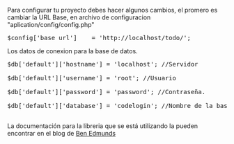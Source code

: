 <p>Para configurar tu proyecto debes hacer algunos cambios, el promero es cambiar la URL Base, en archivo de configuracion "aplication/config/config.php"</p>
<pre>$config['base_url']	= 'http://localhost/todo/';</pre>

<p>Los datos de conexion para la base de datos.</p>
<pre>
$db['default']['hostname'] = 'localhost'; //Servidor<br>
$db['default']['username'] = 'root'; //Usuario<br>
$db['default']['password'] = 'password'; //Contraseña.<br>
$db['default']['database'] = 'codelogin'; //Nombre de la base de datos.<br>
</pre>

<p>La documentación para la libreria que se está utilizando la pueden encontrar en el blog de <a href="http://benedmunds.com/ion_auth/">Ben Edmunds</a></p>
